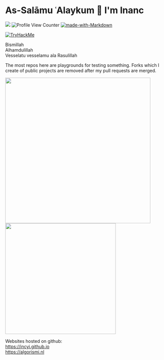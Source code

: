 # As-Salāmu ʿAlaykum 👋 I'm Inanc

<a href="https://www.linkedin.com/in/yigitinanc/"> <img src="https://img.shields.io/badge/-LinkedIn%20-blue"/></a> ![Profile View Counter](https://komarev.com/ghpvc/?username=incyi) [![made-with-Markdown](https://img.shields.io/badge/Made%20with-Markdown-1f425f.svg)](http://commonmark.org) 

<a href="https://tryhackme.com/signup?referrer=6511d9cfcc2e0d4aa71d42a5"> <img src="https://tryhackme-badges.s3.amazonaws.com/incyi.png" alt="TryHackMe"> </a>

Bismillah  
Alhamdulillah  
Vesselatu vesselamu ala Rasulillah  

The most repos here are playgrounds for testing something. Forks which I create of public projects are removed after my pull requests are merged.

<img src="https://github-readme-stats.vercel.app/api?username=incyi&show_icons=true&theme=dark" width="460"/> <img src="https://github-readme-stats.vercel.app/api/top-langs?username=incyi&layout=compact&theme=dark" width="350"/> 

Websites hosted on github:  
https://incyi.github.io  
https://algorismi.nl  
